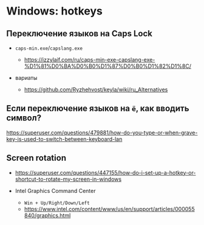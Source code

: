 # Windows: hotkeys

## Переключение языков на Caps Lock

- `caps-min.exe`/`capslang.exe`
  - https://izzylaif.com/ru/caps-min-exe-capslang-exe-%D1%81%D0%BA%D0%B0%D1%87%D0%B0%D1%82%D1%8C/

- вариаты
  - https://github.com/Ryzhehvost/keyla/wiki/ru_Alternatives

## Если переключение языков на `ё`, как вводить символ?

https://superuser.com/questions/479881/how-do-you-type-or-when-grave-key-is-used-to-switch-between-keyboard-lan

## Screen rotation

- https://superuser.com/questions/447155/how-do-i-set-up-a-hotkey-or-shortcut-to-rotate-my-screen-in-windows

- Intel Graphics Command Center
  - `Win + Up/Right/Down/Left`
  - https://www.intel.com/content/www/us/en/support/articles/000055840/graphics.html